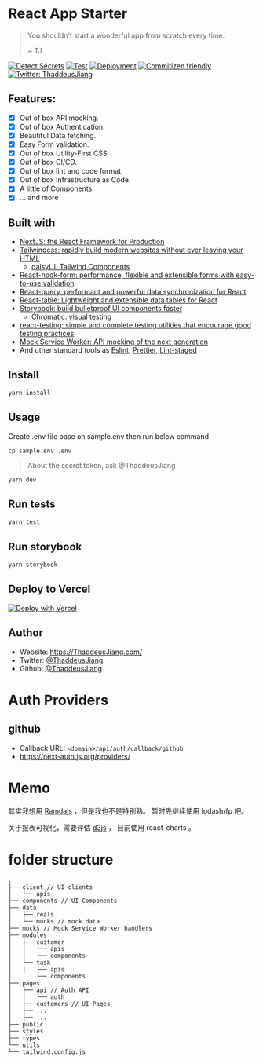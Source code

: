 # React App Starter

> You shouldn't start a wonderful app from scratch every time.
>
>  ~ TJ

[![Detect Secrets](https://github.com/ThaddeusJiang/react-app-starter/actions/workflows/detect-secrets.yml/badge.svg)](https://github.com/ThaddeusJiang/react-app-starter/actions/workflows/detect-secrets.yml)
[![Test](https://github.com/ThaddeusJiang/react-app-starter/actions/workflows/test.yml/badge.svg)](https://github.com/ThaddeusJiang/react-app-starter/actions/workflows/test.yml)
[![Deployment](https://vercelbadge.vercel.app/api/ThaddeusJiang/react-app-starter)](https://react-app-starter-tj.vercel.app/)
[![Commitizen friendly](https://img.shields.io/badge/commitizen-friendly-brightgreen.svg)](http://commitizen.github.io/cz-cli/)
[![Twitter: ThaddeusJiang](https://img.shields.io/twitter/follow/ThaddeusJiang.svg?style=social)](https://twitter.com/ThaddeusJiang)


## Features:

- [x] Out of box API mocking.
- [x] Out of box Authentication.
- [x] Beautiful Data fetching.
- [x] Easy Form validation.
- [x] Out of box Utility-First CSS.
- [x] Out of box CI/CD.
- [x] Out of box lint and code format.
- [x] Out of box Infrastructure as Code.
- [x] A little of Components.
- [x] ... and more

## Built with

- [NextJS: the React Framework for Production](https://nextjs.org/docs)
- [Tailwindcss: rapidly build modern websites without ever leaving your HTML](https://tailwindcss.com/)
  - [daisyUI: Tailwind Components](https://github.com/saadeghi/daisyui/)
- [React-hook-form: performance, flexible and extensible forms with easy-to-use validation](https://www.react-hook-form.com/)
- [React-query: performant and powerful data synchronization for React](https://react-query.tanstack.com/)
- [React-table: Lightweight and extensible data tables for React](https://react-table.tanstack.com/)
- [Storybook: build bulletproof UI components faster](https://storybook.js.org)
  - [Chromatic: visual testing](https://www.chromatic.com/features/test)
- [react-testing: simple and complete testing utilities that encourage good testing practices](https://testing-library.com/)
- [Mock Service Worker: API mocking of the next generation](https://github.com/mswjs/msw)
- And other standard tools as [Eslint](https://eslint.org/), [Prettier](https://prettier.io/), [Lint-staged](https://github.com/okonet/lint-staged)

## Install

```sh
yarn install
```

## Usage

Create .env file base on sample.env then run below command

```
cp sample.env .env
```

> About the secret token, ask @ThaddeusJiang

```sh
yarn dev
```

## Run tests

```sh
yarn test
```

## Run storybook

```sh
yarn storybook
```

## Deploy to Vercel

[![Deploy with Vercel](https://vercel.com/button)](https://vercel.com/new/clone?repository-url=https%3A%2F%2Fgithub.com%2Fvercel%2Fnext.js%2Ftree%2Fcanary%2Fexamples%2Fhello-world)

## Author

- Website: https://ThaddeusJiang.com/
- Twitter: [@ThaddeusJiang](https://twitter.com/ThaddeusJiang)
- Github: [@ThaddeusJiang](https://github.com/ThaddeusJiang)

# Auth Providers

## github
- Callback URL: `<domain>/api/auth/callback/github`
- https://next-auth.js.org/providers/

# Memo

其实我想用 [Ramdajs](https://ramdajs.com/) ，但是我也不是特别熟。
暂时先继续使用 lodash/fp 吧。

关于报表可视化，需要评估 [d3js](https://d3js.org/) ，
目前使用 react-charts 。

# folder structure

```
.
├── client // UI clients
│   └── apis
├── components // UI Components
├── data
│   ├── reals
│   └── mocks // mock data
├── mocks // Mock Service Worker handlers
├── modules
│   ├── customer
│   │   └── apis
│   │   └── components
│   └── task
│   │   └── apis
│       └── components
├── pages
│   ├── api // Auth API
│   │   └── auth
│   ├── customers // UI Pages
│   ├── ...
│   ├── ...
├── public
├── styles
├── types
└── utils
└── tailwind.config.js
```
